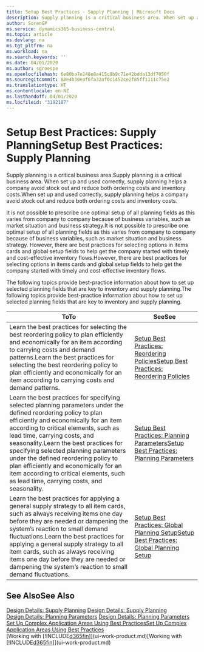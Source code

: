 ```yaml
---
title: Setup Best Practices - Supply Planning | Microsoft Docs
description: Supply planning is a critical business area. When set up and used correctly, supply planning helps a company avoid stock out and reduce both ordering costs and inventory costs.
author: SorenGP
ms.service: dynamics365-business-central
ms.topic: article
ms.devlang: na
ms.tgt_pltfrm: na
ms.workload: na
ms.search.keywords: ''
ms.date: 04/01/2020
ms.author: sgroespe
ms.openlocfilehash: 6e80ba7e148e8a415c8b9c71e42bdda13df7050f
ms.sourcegitcommit: 88e4b30eaf6fa32af0c1452ce2f85ff1111c75e2
ms.translationtype: HT
ms.contentlocale: en-NZ
ms.lasthandoff: 04/01/2020
ms.locfileid: "3192187"
---
```

# <a name="setup-best-practices-supply-planning"></a><span data-ttu-id="a229e-104">Setup Best Practices: Supply Planning</span><span class="sxs-lookup"><span data-stu-id="a229e-104">Setup Best Practices: Supply Planning</span></span>
<span data-ttu-id="a229e-105">Supply planning is a critical business area.</span><span class="sxs-lookup"><span data-stu-id="a229e-105">Supply planning is a critical business area.</span></span> <span data-ttu-id="a229e-106">When set up and used correctly, supply planning helps a company avoid stock out and reduce both ordering costs and inventory costs.</span><span class="sxs-lookup"><span data-stu-id="a229e-106">When set up and used correctly, supply planning helps a company avoid stock out and reduce both ordering costs and inventory costs.</span></span>  

 <span data-ttu-id="a229e-107">It is not possible to prescribe one optimal setup of all planning fields as this varies from company to company because of business variables, such as market situation and business strategy.</span><span class="sxs-lookup"><span data-stu-id="a229e-107">It is not possible to prescribe one optimal setup of all planning fields as this varies from company to company because of business variables, such as market situation and business strategy.</span></span> <span data-ttu-id="a229e-108">However, there are best practices for selecting options in items cards and global setup fields to help get the company started with timely and cost-effective inventory flows.</span><span class="sxs-lookup"><span data-stu-id="a229e-108">However, there are best practices for selecting options in items cards and global setup fields to help get the company started with timely and cost-effective inventory flows.</span></span>  

 <span data-ttu-id="a229e-109">The following topics provide best-practice information about how to set up selected planning fields that are key to inventory and supply planning.</span><span class="sxs-lookup"><span data-stu-id="a229e-109">The following topics provide best-practice information about how to set up selected planning fields that are key to inventory and supply planning.</span></span>  

|<span data-ttu-id="a229e-110">**To**</span><span class="sxs-lookup"><span data-stu-id="a229e-110">**To**</span></span>|<span data-ttu-id="a229e-111">**See**</span><span class="sxs-lookup"><span data-stu-id="a229e-111">**See**</span></span>|  
|------------|-------------|  
|<span data-ttu-id="a229e-112">Learn the best practices for selecting the best reordering policy to plan efficiently and economically for an item according to carrying costs and demand patterns.</span><span class="sxs-lookup"><span data-stu-id="a229e-112">Learn the best practices for selecting the best reordering policy to plan efficiently and economically for an item according to carrying costs and demand patterns.</span></span>|[<span data-ttu-id="a229e-113">Setup Best Practices: Reordering Policies</span><span class="sxs-lookup"><span data-stu-id="a229e-113">Setup Best Practices: Reordering Policies</span></span>](setup-best-practices-reordering-policies.md)|  
|<span data-ttu-id="a229e-114">Learn the best practices for specifying selected planning parameters under the defined reordering policy to plan efficiently and economically for an item according to critical elements, such as lead time, carrying costs, and seasonality.</span><span class="sxs-lookup"><span data-stu-id="a229e-114">Learn the best practices for specifying selected planning parameters under the defined reordering policy to plan efficiently and economically for an item according to critical elements, such as lead time, carrying costs, and seasonality.</span></span>|[<span data-ttu-id="a229e-115">Setup Best Practices: Planning Parameters</span><span class="sxs-lookup"><span data-stu-id="a229e-115">Setup Best Practices: Planning Parameters</span></span>](setup-best-practices-planning-parameters.md)|  
|<span data-ttu-id="a229e-116">Learn the best practices for applying a general supply strategy to all item cards, such as always receiving items one day before they are needed or dampening the system’s reaction to small demand fluctuations.</span><span class="sxs-lookup"><span data-stu-id="a229e-116">Learn the best practices for applying a general supply strategy to all item cards, such as always receiving items one day before they are needed or dampening the system’s reaction to small demand fluctuations.</span></span>|[<span data-ttu-id="a229e-117">Setup Best Practices: Global Planning Setup</span><span class="sxs-lookup"><span data-stu-id="a229e-117">Setup Best Practices: Global Planning Setup</span></span>](setup-best-practices-global-planning-setup.md)|  

## <a name="see-also"></a><span data-ttu-id="a229e-118">See Also</span><span class="sxs-lookup"><span data-stu-id="a229e-118">See Also</span></span>  
 <span data-ttu-id="a229e-119">[Design Details: Supply Planning](design-details-supply-planning.md) </span><span class="sxs-lookup"><span data-stu-id="a229e-119">[Design Details: Supply Planning](design-details-supply-planning.md) </span></span>  
 <span data-ttu-id="a229e-120">[Design Details: Planning Parameters](design-details-planning-parameters.md) </span><span class="sxs-lookup"><span data-stu-id="a229e-120">[Design Details: Planning Parameters](design-details-planning-parameters.md) </span></span>  
 [<span data-ttu-id="a229e-121">Set Up Complex Application Areas Using Best Practices</span><span class="sxs-lookup"><span data-stu-id="a229e-121">Set Up Complex Application Areas Using Best Practices</span></span>](set-up-complex-application-areas-using-best-practices.md)  
 <span data-ttu-id="a229e-122">[Working with [!INCLUDE[d365fin](includes/d365fin_md.md)]](ui-work-product.md)</span><span class="sxs-lookup"><span data-stu-id="a229e-122">[Working with [!INCLUDE[d365fin](includes/d365fin_md.md)]](ui-work-product.md)</span></span>
